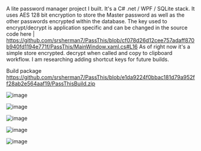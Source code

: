 A lite password manager project I built. It's a C# .net / WPF / SQLite stack. It uses AES 128 bit encryption to store the Master password as well as the other passwords encrypted within the database.
The key used to encrypt/decrypt is application specific and can be changed in the source code here | https://github.com/srsherman7/PassThis/blob/cf078d26d12cee757adaff870b940fd1194e771f/PassThis/MainWindow.xaml.cs#L16
As of right now it's a simple store encrypted. decrypt when called and copy to clipboard workflow. I am researching adding shortcut keys for future builds.

Build package
https://github.com/srsherman7/PassThis/blob/e1da9224f0bbac181d79a952ff28ab2e564aaf19/PassThisBuild.zip

![image](https://github.com/user-attachments/assets/978e76b3-2eb7-4bae-9191-4c8f9a1c748f)

![image](https://github.com/user-attachments/assets/738273e9-8ecb-4282-bc4c-63c31311348b)

![image](https://github.com/user-attachments/assets/8cc29f04-5630-421d-951f-79328f21e95c)

![image](https://github.com/user-attachments/assets/86f5bc4a-db45-448a-a9ee-c49e3ff23177)

![image](https://github.com/user-attachments/assets/c14eb1b1-9437-49a4-ab6d-ee68afd8f70b)


